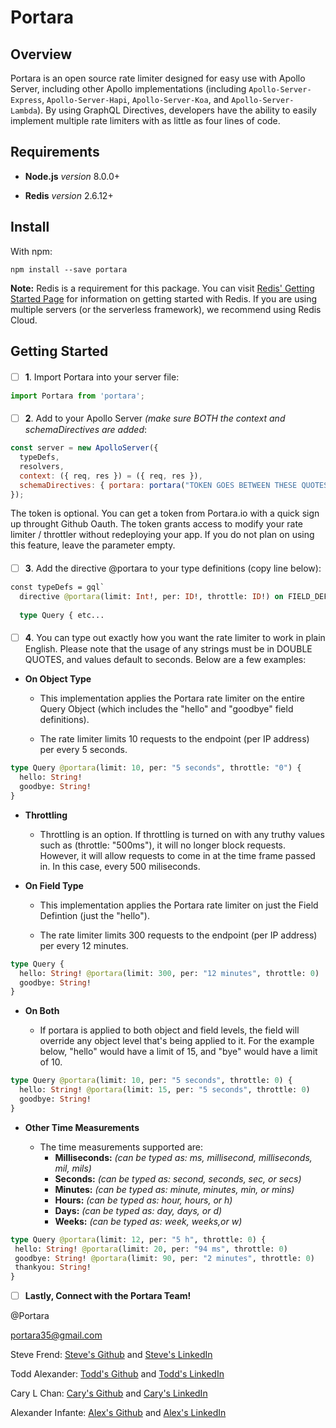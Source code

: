 # Portara

## Overview
Portara is an open source rate limiter designed for easy use with Apollo Server, including other Apollo implementations (including `Apollo-Server-Express`, `Apollo-Server-Hapi`, `Apollo-Server-Koa`, and `Apollo-Server-Lambda`). By using GraphQL Directives, developers have the ability to easily implement multiple rate limiters with as little as four lines of code.

## Requirements
- **Node.js** *version* 8.0.0+

- **Redis** *version* 2.6.12+

## Install
With npm:

```
npm install --save portara
```

**Note:** Redis is a requirement for this package. You can visit [Redis' Getting Started Page](https://redislabs.com/get-started-with-redis/) for information on getting started with Redis. If you are using multiple servers (or the serverless framework), we recommend using Redis Cloud.
 

## Getting Started

####
- [ ] **1**. Import Portara into your server file:

```javascript
import Portara from 'portara';
```
#### 

- [ ] **2**. Add to your Apollo Server *(make sure BOTH the context and schemaDirectives are added*:

```javascript
const server = new ApolloServer({
  typeDefs,
  resolvers,
  context: ({ req, res }) = ({ req, res }),
  schemaDirectives: { portara: portara("TOKEN GOES BETWEEN THESE QUOTES") },
});
```
The token is optional. You can get a token from Portara.io with a quick sign up throught Github Oauth. The token grants access to modify your rate limiter / throttler without redeploying your app.  If you do not plan on using this feature, leave the parameter empty.
#### 

- [ ] **3**. Add the directive @portara to your type definitions (copy line below): 

```graphql
const typeDefs = gql`
  directive @portara(limit: Int!, per: ID!, throttle: ID!) on FIELD_DEFINITION | OBJECT
  
  type Query { etc...
```
####
- [ ] **4**. You can type out exactly how you want the rate limiter to work in plain English. Please note that the usage of any strings must be in DOUBLE QUOTES, and values default to seconds. Below are a few examples:

- **On Object Type**

  - This implementation applies the Portara rate limiter on the entire Query Object (which includes the "hello" and "goodbye" field definitions). 

  - The rate limiter limits 10 requests to the endpoint (per IP address) per every 5 seconds.

```graphql
type Query @portara(limit: 10, per: "5 seconds", throttle: "0") {
  hello: String!
  goodbye: String!
}
```
- **Throttling**
  - Throttling is an option.  If throttling is turned on with any truthy values such as (throttle: "500ms"), it will no longer block requests.  However, it will allow requests to come in at the time frame passed in.  In this case, every 500 miliseconds.

- **On Field Type**

  - This implementation applies the Portara rate limiter on just the Field Defintion (just the "hello").
  
  - The rate limiter limits 300 requests to the endpoint (per IP address) per every 12 minutes.
  
```graphql
type Query {
  hello: String! @portara(limit: 300, per: "12 minutes", throttle: 0) 
  goodbye: String!
}
```

- **On Both**

  - If portara is applied to both object and field levels, the field will override any object level that's being applied to it. For the example below, "hello" would have a limit of 15, and "bye" would have a limit of 10.
  
```graphql
type Query @portara(limit: 10, per: "5 seconds", throttle: 0) {
  hello: String! @portara(limit: 15, per: "5 seconds", throttle: 0)
  goodbye: String!
}
```

- **Other Time Measurements**

  - The time measurements supported are:
    - **Milliseconds:**  *(can be typed as: ms, millisecond, milliseconds, mil, mils)*
    - **Seconds:**   *(can be typed as: second, seconds, sec, or secs)*
    - **Minutes:**   *(can be typed as: minute, minutes, min, or mins)*
    - **Hours:**   *(can be typed as: hour, hours, or h)*
    - **Days:**  *(can be typed as: day, days, or d)*
    - **Weeks:**   *(can be typed as: week, weeks,or w)*

 ```graphql
type Query @portara(limit: 12, per: "5 h", throttle: 0) {
  hello: String! @portara(limit: 20, per: "94 ms", throttle: 0)
  goodbye: String! @portara(limit: 90, per: "2 minutes", throttle: 0)
  thankyou: String!
}
 ```
 
- [ ] **Lastly, Connect with the Portara Team!**

@Portara 

portara35@gmail.com

Steve Frend: [Steve's Github](https://github.com/stevefrend) and [Steve's LinkedIn](https://www.linkedin.com/in/steve-christersson-frend-697a8588/)

Todd Alexander: [Todd's Github](https://github.com/toddalex) and [Todd's LinkedIn](http://www.linkedin.com/in/toddmalexander)

Cary L Chan: [Cary's Github](https://github.com/caryLchan) and [Cary's LinkedIn](https://www.linkedin.com/in/cary-chan-2b7933b/)

Alexander Infante: [Alex's Github](https://github.com/Alexander-Infante) and [Alex's LinkedIn](https://www.linkedin.com/in/alexanderinfante/)

